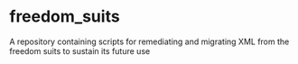 # freedom_suits
A repository containing scripts for remediating and migrating XML from the freedom suits to sustain its future use
